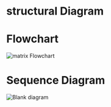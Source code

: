 # structural Diagram

# Flowchart

![matrix Flowchart](https://user-images.githubusercontent.com/101981165/161004769-0b3a1b6c-0764-469c-9f5e-046d9a48a70b.jpeg)


# Sequence Diagram
![Blank diagram](https://user-images.githubusercontent.com/101981165/161392293-f768d7fd-cf59-4ad4-818f-35c946cd18ee.jpeg)
